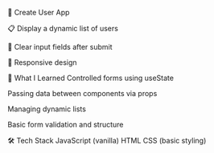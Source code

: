 👤 Create User App

📋 Display a dynamic list of users

🧼 Clear input fields after submit

📱 Responsive design

🧠 What I Learned
Controlled forms using useState

Passing data between components via props

Managing dynamic lists

Basic form validation and structure

🛠️ Tech Stack
JavaScript (vanilla)
HTML
CSS (basic styling)
